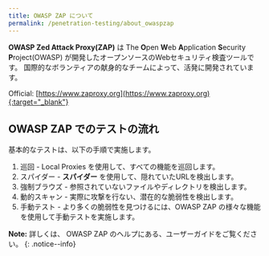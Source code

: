 ```yaml
---
title: OWASP ZAP について
permalink: /penetration-testing/about_owaspzap
---
```

**OWASP Zed Attack Proxy(ZAP)** は The **O**pen **W**eb **A**pplication **S**ecurity **P**roject(OWASP) が開発したオープンソースのWebセキュリティ検査ツールです。
国際的なボランティアの献身的なチームによって、活発に開発されています。

Official: [https://www.zaproxy.org](https://www.zaproxy.org){:target="_blank"}

## OWASP ZAP でのテストの流れ

基本的なテストは、以下の手順で実施します。

1. 巡回 - Local Proxies を使用して、すべての機能を巡回します。
1. スパイダー - **スパイダー** を使用して、隠れていたURLを検出します。
1. 強制ブラウズ - 参照されていないファイルやディレクトリを検出します。
1. 動的スキャン - 実際に攻撃を行ない、潜在的な脆弱性を検出します。
1. 手動テスト - より多くの脆弱性を見つけるには、OWASP ZAP の様々な機能を使用して手動テストを実施します。

**Note:** 詳しくは、 OWASP ZAP のヘルプにある、ユーザーガイドをご覧ください。
{: .notice--info}

